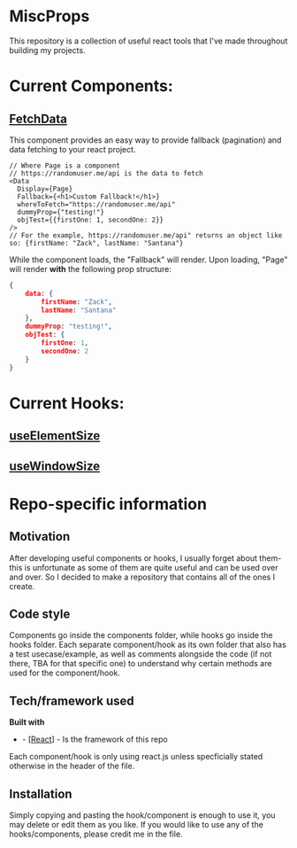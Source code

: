 # MiscProps

This repository is a collection of useful react tools that I've made throughout building my projects.

# Current Components:

## [FetchData](components/fetchdata)

This component provides an easy way to provide fallback (pagination) and data fetching to your react project.

```JSX
// Where Page is a component
// https://randomuser.me/api is the data to fetch
<Data
  Display={Page}
  Fallback={<h1>Custom Fallback!</h1>}
  whereToFetch="https://randomuser.me/api"
  dummyProp={"testing!"}
  objTest={{firstOne: 1, secondOne: 2}}
/>
// For the example, https://randomuser.me/api" returns an object like so: {firstName: "Zack", lastName: "Santana"}
```

While the component loads, the "Fallback" will render.
Upon loading, "Page" will render **with** the following prop structure:

```JSON
{
    data: {
        firstName: "Zack",
        lastName: "Santana"
    },
    dummyProp: "testing!",
    objTest: {
        firstOne: 1,
        secondOne: 2
    }
}
```

# Current Hooks:

## [useElementSize](hooks/elementSize)

## [useWindowSize](hooks/windowSize)

# Repo-specific information

## Motivation

After developing useful components or hooks, I usually forget about them- this is unfortunate as some of them are quite useful and can be used over and over. So I decided to make a repository that contains all of the ones I create.

## Code style

Components go inside the components folder, while hooks go inside the hooks folder. Each separate component/hook as its own folder that also has a test usecase/example, as well as comments alongside the code (if not there, TBA for that specific one) to understand why certain methods are used for the component/hook.

## Tech/framework used

<b>Built with</b>

<ul>
<li>- [<a href="https://reactjs.org/">React</a>] - Is the framework of this repo</li>
</ul>

Each component/hook is only using react.js unless specficially stated otherwise in the header of the file.

## Installation

Simply copying and pasting the hook/component is enough to use it, you may delete or edit them as you like.
If you would like to use any of the hooks/components, please credit me in the file.
